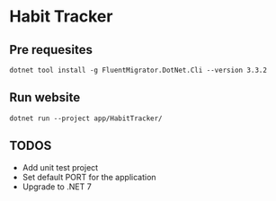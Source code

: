 # Habit Tracker

## Pre requesites

```
dotnet tool install -g FluentMigrator.DotNet.Cli --version 3.3.2
```

## Run website

```
dotnet run --project app/HabitTracker/
```

## TODOS

- Add unit test project
- Set default PORT for the application
- Upgrade to .NET 7
